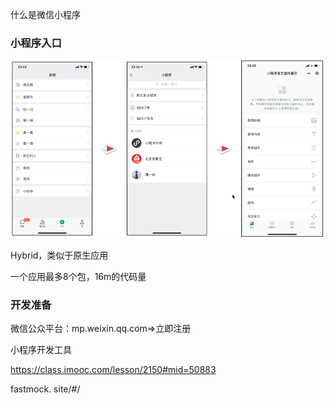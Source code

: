 什么是微信小程序

### 小程序入口

![image-20220316172311994](../assets/image-20220316172311994.png)

Hybrid，类似于原生应用

一个应用最多8个包，16m的代码量

### 开发准备

微信公众平台：mp.weixin.qq.com=>立即注册

小程序开发工具

https://class.imooc.com/lesson/2150#mid=50883

fastmock. site/#/